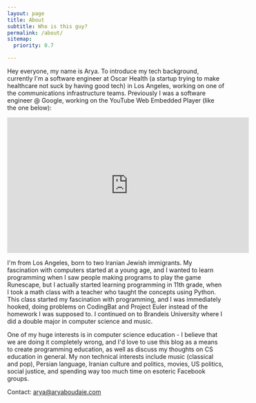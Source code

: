 ```yaml
---
layout: page
title: About
subtitle: Who is this guy?
permalink: /about/
sitemap:
  priority: 0.7

---
```


Hey everyone, my name is Arya. To introduce my tech background, currently I'm a software engineer at Oscar Health (a startup trying to make healthcare not suck by having good tech) in Los Angeles, working on one of the communications infrastructure teams. Previously I was a software engineer @ Google, working on the YouTube Web Embedded Player (like the one below):

<iframe width="560" height="315" src="https://www.youtube.com/embed/cc2fm1kn6RQ" frameborder="0" allow="accelerometer; autoplay; encrypted-media; gyroscope; picture-in-picture" allowfullscreen></iframe>

I'm from Los Angeles, born to two Iranian Jewish immigrants. My fascination with computers started at a young age, and I wanted to learn programming when I saw people making programs to play the game Runescape, but I actually started learning programming in 11th grade, when I took a math class with a teacher who taught the concepts using Python. This class started my fascination with programming, and I was immediately hooked, doing problems on CodingBat and Project Euler instead of the homework I was supposed to. I continued on to Brandeis University where I did a double major in computer science and music.

One of my huge interests is in computer science education - I believe that we are doing it completely wrong, and I'd love to use this blog as a means to create programming education, as well as discuss my thoughts on CS education in general. My non technical interests include music (classical and pop), Persian language, Iranian culture and politics, movies, US politics, social justice, and spending way too much time on esoteric Facebook groups.

Contact: arya@aryaboudaie.com
